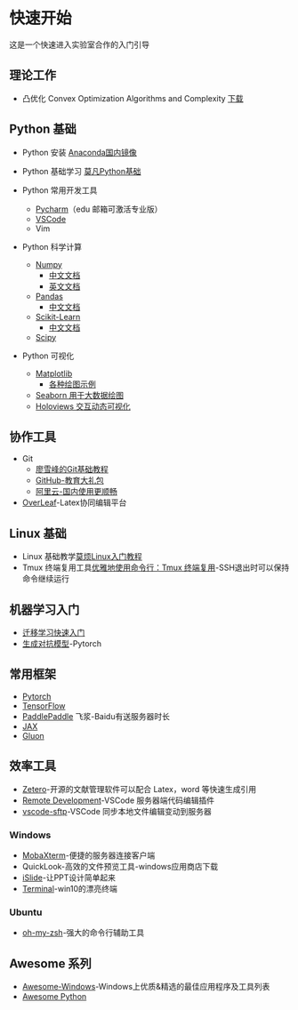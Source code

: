 # 快速开始

这是一个快速进入实验室合作的入门引导

## 理论工作

- 凸优化 Convex Optimization Algorithms and Complexity [下载](books/Convex%20Optimization%20Algorithms%20and%20Complexity.pdf)

## Python 基础

- Python 安装 [Anaconda国内镜像](https://mirror.tuna.tsinghua.edu.cn/help/anaconda/)
- Python 基础学习 [莫凡Python基础](https://morvanzhou.github.io/tutorials/python-basic/)
- Python 常用开发工具
  - [Pycharm](https://www.jetbrains.com/pycharm/download/)（edu 邮箱可激活专业版）
  - [VSCode](https://code.visualstudio.com/)
  - Vim

- Python 科学计算
  - [Numpy](https://numpy.org/)
    - [中文文档](https://www.numpy.org.cn/)
    - [英文文档](https://www.numpy.org.cn/en/)
  - [Pandas](https://pandas.pydata.org/)
    - [中文文档](https://www.pypandas.cn/)
  - [Scikit-Learn](https://scikit-learn.org/)
    - [中文文档](https://sklearn.apachecn.org/)
  - [Scipy](https://www.scipy.org/)

- Python 可视化
  - [Matplotlib](https://matplotlib.org/)
    - [各种绘图示例](https://matplotlib.org/gallery/index.html)
  - [Seaborn 用于大数据绘图](https://seaborn.pydata.org/)
  - [Holoviews 交互动态可视化](http://holoviews.org/)

## 协作工具

- Git
  - [廖雪峰的Git基础教程](https://www.liaoxuefeng.com/wiki/896043488029600)
  - [GitHub-教育大礼包](https://education.github.com/)
  - [阿里云-国内使用更顺畅](code.aliyun.com)
- [OverLeaf](https://www.overleaf.com/)-Latex协同编辑平台

## Linux 基础

- Linux 基础教学[莫烦Linux入门教程](https://morvanzhou.github.io/tutorials/others/)
- Tmux 终端复用工具[优雅地使用命令行：Tmux 终端复用](https://harttle.land/2015/11/06/tmux-startup.html)-SSH退出时可以保持命令继续运行

## 机器学习入门

- [迁移学习快速入门](https://github.com/jindongwang/transferlearning)
- [生成对抗模型](https://github.com/znxlwm/pytorch-generative-model-collections)-Pytorch

## 常用框架

- [Pytorch](https://pytorch.org/)
- [TensorFlow](https://www.tensorflow.org/)
- [PaddlePaddle](https://www.paddlepaddle.org.cn/) 飞浆-Baidu有送服务器时长
- [JAX](https://github.com/google/jax)
- [Gluon](https://github.com/gluon-api/gluon-api/)

## 效率工具

- [Zetero](https://www.zotero.org/)-开源的文献管理软件可以配合 Latex，word 等快速生成引用
- [Remote Development](https://marketplace.visualstudio.com/items?itemName=ms-vscode-remote.vscode-remote-extensionpack)-VSCode 服务器端代码编辑插件
- [vscode-sftp](https://github.com/liximomo/vscode-sftp)-VSCode 同步本地文件编辑变动到服务器

### Windows

- [MobaXterm](https://mobaxterm.mobatek.net/)-便捷的服务器连接客户端
- QuickLook-高效的文件预览工具-windows应用商店下载
- [iSlide](https://www.islide.cc/)-让PPT设计简单起来
- [Terminal](https://www.microsoft.com/en-us/p/windows-terminal-preview/9n0dx20hk701)-win10的漂亮终端

### Ubuntu

- [oh-my-zsh](https://github.com/ohmyzsh/ohmyzsh)-强大的命令行辅助工具

## Awesome 系列

- [Awesome-Windows](https://github.com/Awesome-Windows/Awesome/blob/master/README-cn.md)-Windows上优质&精选的最佳应用程序及工具列表
- [Awesome Python](https://github.com/vinta/awesome-python)

